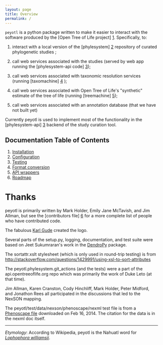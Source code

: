 ```yaml
---
layout: page
title: Overview
permalink: /
---
```


<code>peyotl</code> is a python package written to make it easier to
interact with the software produced by the [Open Tree of Life project] [1].
Specifically, to:

1. interact with a local version of the [phylesystem] [2] repository of curated phylogenetic studies ;

2. call web services associated with the studies (served by web app running the [phylesystem-api code] [3]);

3. call web services associated with taxonomic resolution services (running [taxomachine] [4] );

4. call web services associated with Open Tree of Life's "synthetic" estimate of the tree of life (running [treemachine] [5]);

5. call web services associated with an annotation database (that we have not built yet)

Currently peyotl is used to implement most of the functionality in the 
[phylesystem-api] [3] backend of the study curation tool.

## Documentation Table of Contents

  1. [Installation](./installation)
  2. [Configuration](./configuration)
  3. [Testing](./testing)
  4. [Format conversion](./format-conversion)
  5. [API wrappers](./api-wrappers)
  6. [Roadmap](./roadmap)

# Thanks

peyotl is primarily written by Mark Holder, Emily Jane McTavish, and Jim Allman, 
but see the [contributors file] [6] for a more complete list
of people who have contributed code.

The fabulous <a href="http://karlgude.com/about/">Karl Gude</a> created the logo.

Several parts of the setup.py, logging, documentation, and test suite were 
based on Jeet Sukumraran's work in the [DendroPy](http://pythonhosted.org/DendroPy/) package.

The sortattr.xslt stylesheet (which is only used in round-trip testing) is from 
   http://stackoverflow.com/questions/1429991/using-xsl-to-sort-attributes

The peyotl.phylesystem.git_actions (and the tests) were a part of the api.opentreeoflife.org
    repo which was primarily the work of Duke Leto (at that time).

Jim Allman, Karen Cranston, Cody Hinchliff, Mark Holder, Peter Midford, and Jonathon Rees
all participated in the discussions that led to the NexSON mapping.

The peyotl/test/data/nexson/phenoscape/nexml test file is from a [Phenoscape file](https://raw.github.com/phenoscape/phenoscape-data/master/Curation%20Files/completed-phenex-files/Characiformes/Buckup_1998.xml
) downloaded on Feb 16, 2014.  The citation for the data is in the nexml doc itself.

****************

*Etymology*: According to Wikipedia, peyotl is the Nahuatl word for [*Lophophora williamsii*](http://en.wikipedia.org/wiki/Lophophora_williamsii).

[1]: http://blog.opentreeoflife.org/
[2]: https://github.com/OpenTreeOfLife/phylesystem
[3]: https://github.com/OpenTreeOfLife/api.opentreeoflife.org/
[4]: https://github.com/OpenTreeOfLife/taxomachine
[5]: https://github.com/OpenTreeOfLife/treemachine
[6]: https://raw.githubusercontent.com/OpenTreeOfLife/peyotl/master/CONTRIBUTORS.txt

